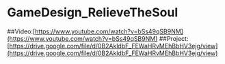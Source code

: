 # GameDesign_RelieveTheSoul

##Video:[https://www.youtube.com/watch?v=bSs49qSB9NM](https://www.youtube.com/watch?v=bSs49qSB9NM)
##Project:[https://drive.google.com/file/d/0B2AkldbF_FEWaHRvMEhBbHV3ejg/view](https://drive.google.com/file/d/0B2AkldbF_FEWaHRvMEhBbHV3ejg/view)
